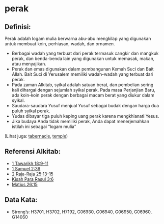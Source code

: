 # perak

## Definisi:

Perak adalah logam mulia berwarna abu-abu mengkilap yang digunakan untuk membuat koin, perhiasan, wadah, dan ornamen.

* Berbagai wadah yang terbuat dari perak termasuk cangkir dan mangkuk perak, dan benda-benda lain yang digunakan untuk memasak, makan, atau menyajikan.
* Perak dan emas digunakan dalam pembangunan Kemah Suci dan Bait Allah. Bait Suci di Yerusalem memiliki wadah-wadah yang terbuat dari perak.
* Pada zaman Alkitab, syikal adalah satuan berat, dan pembelian sering kali dihargai dengan sejumlah syikal perak. Pada masa Perjanjian Baru, ada koin-koin perak dengan berbagai macam berat yang diukur dalam syikal.
* Saudara-saudara Yusuf menjual Yusuf sebagai budak dengan harga dua puluh syikal perak.
* Yudas dibayar tiga puluh keping uang perak karena mengkhianati Yesus.
* Jika budaya Anda tidak memiliki perak, Anda dapat menerjemahkan istilah ini sebagai “logam mulia”

(Lihat juga: [tabernacle](../kt/tabernacle.md), [temple](../kt/temple.md))

## Referensi Alkitab:

* [1 Tawarikh 18:9-11](rc://en/tn/help/1ch/18/09)
* [1 Samuel 2:36](rc://en/tn/help/1sa/02/36)
* [2 Raja-Raja 25:13-15](rc://en/tn/help/2ki/25/13)
* [Kisah Para Rasul 3:6](rc://en/tn/help/act/03/06)
* [Matius 26:15](rc://en/tn/help/mat/26/15)

## Data Kata:

* Strong’s: H3701, H3702, H7192, G06930, G06940, G06950, G06960, G14060
